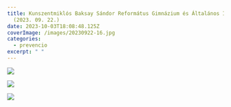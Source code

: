 ```yaml
---
title: Kunszentmiklós Baksay Sándor Református Gimnázium és Általános Iskola
  (2023. 09. 22.)
date: 2023-10-03T18:08:48.125Z
coverImage: /images/20230922-16.jpg
categories:
  - prevencio
excerpt: " "
---
```

![](/images/20230922-13.jpg)

![](/images/20230922-14.jpg)

![](/images/20230922-15.jpg)